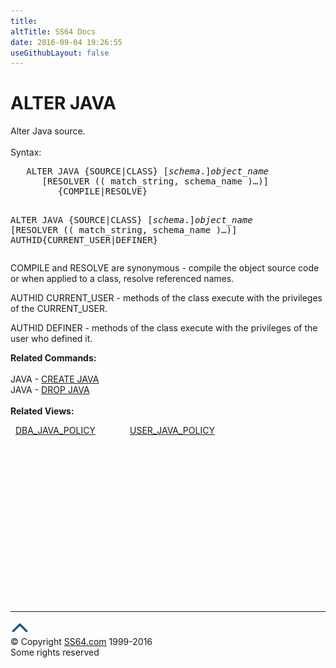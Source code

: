 ```yaml
---
title:
altTitle: SS64 Docs
date: 2016-09-04 19:26:55
useGithubLayout: false
---
```

<!-- #BeginLibraryItem "/Library/head_ora.lbi" --><!-- #EndLibraryItem --><h1>ALTER JAVA</h1> 
<p>Alter Java source.<br>
  <br>
  Syntax:</p>
<pre>   ALTER JAVA {SOURCE|CLASS} [<i>schema</i>.]<i>object_name</i>
      [RESOLVER (( match_string, schema_name )…)]
         {COMPILE|RESOLVE}

   ALTER JAVA {SOURCE|CLASS} [<i>schema</i>.]<i>object_name</i>
      [RESOLVER (( match_string, schema_name )…)]
         AUTHID{CURRENT_USER|DEFINER}</pre>
<p>COMPILE and RESOLVE are synonymous - compile the object source code or when
  applied to a class, resolve referenced names.</p>
<p>AUTHID CURRENT_USER - methods of the class
execute with the privileges of the CURRENT_USER.</p>
<p>AUTHID DEFINER -   methods of the class
execute with the privileges of the user who defined it.</p>
<p><b>Related Commands:</b><br>
<br>
JAVA - <a href="java_c.html">CREATE JAVA</a> <br>
JAVA - <a href="java_d.html">DROP JAVA</a><br>
<br>
<b>Related Views:</b></p>
<p>&nbsp;&nbsp;<span class="code"><a href="../orad/DBA_JAVA_POLICY.html">DBA_JAVA_POLICY</a>&nbsp;&nbsp;&nbsp;&nbsp;&nbsp;&nbsp;&nbsp;&nbsp;&nbsp;&nbsp;&nbsp;&nbsp;&nbsp;&nbsp;<a href="../orad/USER_JAVA_POLICY.html">USER_JAVA_POLICY</a> </span></p><!-- #BeginLibraryItem "/Library/foot_ora.lbi" --><p><script async="" src="//pagead2.googlesyndication.com/pagead/js/adsbygoogle.js"></script>
<!-- oracle-footer -->
<ins class="adsbygoogle" style="display:inline-block;width:300px;height:250px" data-ad-client="ca-pub-6140977852749469" data-ad-slot="4275490898"></ins>
<script>
(adsbygoogle = window.adsbygoogle || []).push({});
</script></p>
<hr>
<div id="bl" class="footer"><a href="#"><img src="../images/top.png" width="30" height="22" alt="Back to the Top"></a></div>
<div id="br" class="footer, tagline">© Copyright <a href="http://ss64.com/">SS64.com</a> 1999-2016<br>
Some rights reserved</div><!-- #EndLibraryItem -->

